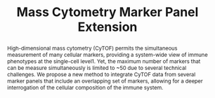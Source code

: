 ---
layout: publication
title: "Mass Cytometry Marker Panel Extension"
key: 2017_ksomics_tamim
type: poster
shortname: 
image:
image_large:

authors:
- abdelaal
- mahfouz
- hollt
- vanunen
- koning
- lelieveldt
- reinders

journal: Poster Presentation, Keystone Symposia on Molecular and Cellular Biology; Single Cell Omics, Stockholm, Swe
jourunal-short: 
page_start: 
page_end: 
volume: 
issue: 
year: 2017
award: 

doi: 
pdf: 2017_ksomics_tamim.pdf
poster:
video:

code:

abstract: "High-dimensional mass cytometry (CyTOF) permits the simultaneous measurement of many cellular markers, providing a system-wide view of immune phenotypes at the single-cell level1. Yet, the maximum number of markers that can be measure simultaneously is limited to ~50 due to several technical challenges. We propose a new method to integrate CyTOF data from several marker panels that include an overlapping set of markers, allowing for a deeper interrogation of the cellular composition of the immune system."

---